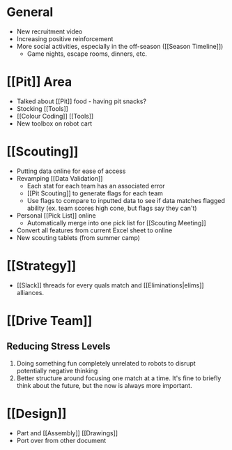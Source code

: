 
# General

- New recruitment video
- Increasing positive reinforcement
- More social activities, especially in the off-season ([[Season Timeline]])
	- Game nights, escape rooms, dinners, etc.

# [[Pit]] Area

- Talked about [[Pit]] food - having pit snacks?
- Stocking [[Tools]]
- [[Colour Coding]] [[Tools]]
- New toolbox on robot cart

# [[Scouting]]

- Putting data online for ease of access
- Revamping [[Data Validation]]
	- Each stat for each team has an associated error
	- [[Pit Scouting]] to generate flags for each team
	- Use flags to compare to inputted data to see if data matches flagged ability (ex. team scores high cone, but flags say they can't)
- Personal [[Pick List]] online
	- Automatically merge into one pick list for [[Scouting Meeting]]
- Convert all features from current Excel sheet to online
- New scouting tablets (from summer camp)

# [[Strategy]]

- [[Slack]] threads for every quals match and [[Eliminations|elims]] alliances.


# [[Drive Team]]

## Reducing Stress Levels

1. Doing something fun completely unrelated to robots to disrupt potentially negative thinking
2. Better structure around focusing one match at a time. It's fine to briefly think about the future, but the now is always more important.
# [[Design]]

- Part and [[Assembly]] [[Drawings]]
- Port over from other document